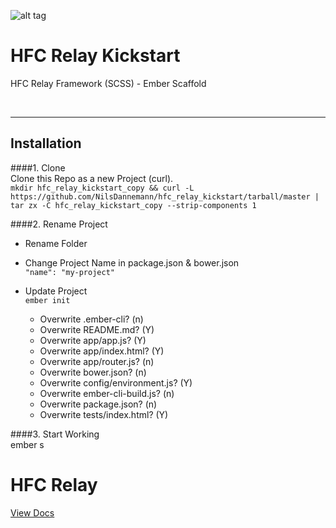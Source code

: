 ![alt tag](https://dl.dropboxusercontent.com/u/7534528/HFC/Relay/relay_logo.jpg)

# HFC Relay Kickstart
HFC Relay Framework (SCSS) - Ember Scaffold

<br><hr>
## Installation

####1. Clone<br>
Clone this Repo as a new Project (curl).<br>
`mkdir hfc_relay_kickstart_copy && curl -L https://github.com/NilsDannemann/hfc_relay_kickstart/tarball/master | tar zx -C hfc_relay_kickstart_copy --strip-components 1`

<!-- ####2. Install Dependencies<br> 
npm & bower install -->

####2. Rename Project<br> 
- Rename Folder <br> 

- Change Project Name in package.json & bower.json<br> 
`"name": "my-project"`

- Update Project<br> 
`ember init`

    - Overwrite .ember-cli? (n)
    - Overwrite README.md? (Y)
    - Overwrite app/app.js? (Y)
    - Overwrite app/index.html? (Y)
    - Overwrite app/router.js? (n)
    - Overwrite bower.json? (n)
    - Overwrite config/environment.js? (Y)
    - Overwrite ember-cli-build.js? (n)
    - Overwrite package.json? (n)
    - Overwrite tests/index.html? (Y)


####3. Start Working<br> 
ember s



# HFC Relay
[View Docs](https://github.com/NilsDannemann/hfc_relay_npm/)

